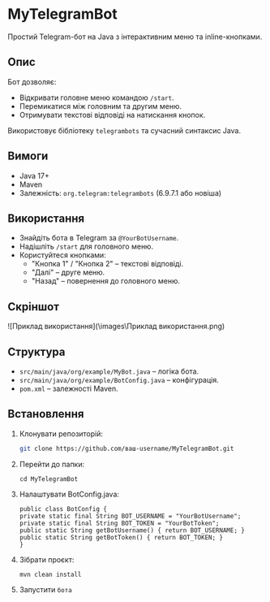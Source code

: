 # MyTelegramBot

Простий Telegram-бот на Java з інтерактивним меню та inline-кнопками.

## Опис

Бот дозволяє:
- Відкривати головне меню командою `/start`.
- Перемикатися між головним та другим меню.
- Отримувати текстові відповіді на натискання кнопок.

Використовує бібліотеку `telegrambots` та сучасний синтаксис Java.

## Вимоги

- Java 17+
- Maven
- Залежність: `org.telegram:telegrambots` (6.9.7.1 або новіша)


## Використання

- Знайдіть бота в Telegram за `@YourBotUsername`.
- Надішліть `/start` для головного меню.
- Користуйтеся кнопками:
  - "Кнопка 1" / "Кнопка 2" – текстові відповіді.
  - "Далі" – друге меню.
  - "Назад" – повернення до головного меню.

## Скріншот
![Приклад використання](\images\Приклад використання.png)

## Структура

- `src/main/java/org/example/MyBot.java` – логіка бота.
- `src/main/java/org/example/BotConfig.java` – конфігурація.
- `pom.xml` – залежності Maven.

## Встановлення

1. Клонувати репозиторій:
   ```bash
   git clone https://github.com/ваш-username/MyTelegramBot.git  
   
2. Перейти до папки:
   ```
   cd MyTelegramBot

3. Налаштувати BotConfig.java:
    ```
   public class BotConfig {
    private static final String BOT_USERNAME = "YourBotUsername";
    private static final String BOT_TOKEN = "YourBotToken";
    public static String getBotUsername() { return BOT_USERNAME; }
    public static String getBotToken() { return BOT_TOKEN; } 
   }

4. Зібрати проєкт:
    ```
   mvn clean install

5. Запустити `бота`

